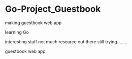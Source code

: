 # Go-Project_Guestbook
making guestbook web app

learning Go 

interesting stuff
not much resource out there
still trying........



guestbook web app 

